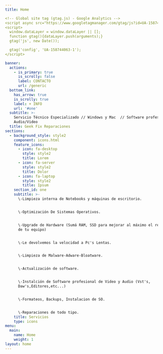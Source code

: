 ```yaml
---
title: Home

<!-- Global site tag (gtag.js) - Google Analytics -->
<script async src="https://www.googletagmanager.com/gtag/js?id=UA-158744063-1"></script>
<script>
  window.dataLayer = window.dataLayer || [];
  function gtag(){dataLayer.push(arguments);}
  gtag('js', new Date());

  gtag('config', 'UA-158744063-1');
</script>

banner:
  actions:
    - is_primary: true
      is_scrolly: false
      label: CONTACTO
      url: /generic
  bottom_link:
    has_arrow: true
    is_scrolly: true
    label: + INFO
    url: '#one'
  subtitle: >-
    Servicio Técnico Especializado // Windows y Mac  // Software profesional de
    Audio/Video
  title: Geek Fix Reparaciones
sections:
  - background_style: style2
    component: icons.html
    feature_icons:
      - icon: fa-desktop
        style: style2
        title: Lorem
      - icon: fa-server
        style: style2
        title: Dolor
      - icon: fa-laptop
        style: style2
        title: Ipsum
    section_id: one
    subtitle: >-
      \-Limpieza interna de Notebooks y máquinas de escritorio. 


      \-Optimización De Sistemas Operativos.


      \-Upgrade de Hardware (Sumá RAM, SSD para mejorar al máximo el rendimiento
      de tu equipo)


      \-Le devolvemos la velocidad a Pc's Lentas.


      \-Limpieza de Malware-Adware-Bloatware.


      \-Actualización de software.


      \-Instalción de Software profesional de Video y Audio (Vst's,
      Daw's,Editores,etc...)


      \-Formateos, Backups, Instalacion de SO.


      \-Reparaciones de todo tipo.
    title: Servicios
    type: icons
menu:
  main:
    name: Home
    weight: 1
layout: home
---
```


